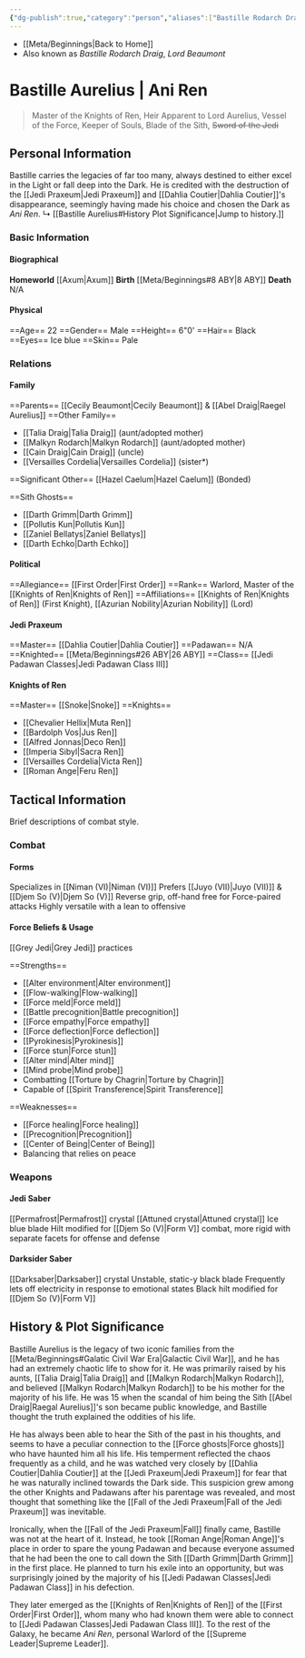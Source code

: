 ```yaml
---
{"dg-publish":true,"category":"person","aliases":["Bastille Rodarch Draig","Ani Ren"],"tags":["forcesensitive","fallenjedi","firstorder","knightsofren","warlord","azuriannobility","nobility","jedipraxeum","jediknight","formv","formvi","formvii"],"permalink":"/bastille-aurelius/","dgHomeLink":false,"dgPassFrontmatter":true}
---
```


- [[Meta/Beginnings|Back to Home]]
- Also known as *Bastille Rodarch Draig*, *Lord Beaumont*

# Bastille Aurelius | Ani Ren
>Master of the Knights of Ren, Heir Apparent to Lord Aurelius, Vessel of the Force, Keeper of Souls, Blade of the Sith, ~~Sword of the Jedi~~

## Personal Information
Bastille carries the legacies of far too many, always destined to either excel in the Light or fall deep into the Dark. He is credited with the destruction of the [[Jedi Praxeum|Jedi Praxeum]] and [[Dahlia Coutier|Dahlia Coutier]]'s disappearance, seemingly having made his choice and chosen the Dark as *Ani Ren*. 
↳ [[Bastille Aurelius#History Plot Significance|Jump to history.]]

### Basic Information

#### Biographical
**Homeworld** [[Axum|Axum]]
**Birth** [[Meta/Beginnings#8 ABY|8 ABY]]
**Death** N/A

#### Physical
==Age== 22
==Gender== Male
==Height== 6"0'
==Hair== Black
==Eyes== Ice blue
==Skin== Pale

### Relations

#### Family
==Parents== [[Cecily Beaumont|Cecily Beaumont]] & [[Abel Draig|Raegel Aurelius]]
==Other Family== 
- [[Talia Draig|Talia Draig]] (aunt/adopted mother)
- [[Malkyn Rodarch|Malkyn Rodarch]] (aunt/adopted mother)
- [[Cain Draig|Cain Draig]] (uncle)
- [[Versailles Cordelia|Versailles Cordelia]] (sister*)

==Significant Other== [[Hazel Caelum|Hazel Caelum]] (Bonded)

==Sith Ghosts==
- [[Darth Grimm|Darth Grimm]]
- [[Pollutis Kun|Pollutis Kun]]
- [[Zaniel Bellatys|Zaniel Bellatys]]
- [[Darth Echko|Darth Echko]]

#### Political
==Allegiance==  [[First Order|First Order]] 
==Rank==  Warlord, Master of the [[Knights of Ren|Knights of Ren]]
==Affiliations== [[Knights of Ren|Knights of Ren]] (First Knight), [[Azurian Nobility|Azurian Nobility]] (Lord)

#### Jedi Praxeum
==Master== [[Dahlia Coutier|Dahlia Coutier]]
==Padawan== N/A
==Knighted== [[Meta/Beginnings#26 ABY|26 ABY]]
==Class== [[Jedi Padawan Classes|Jedi Padawan Class III]]

#### Knights of Ren
==Master== [[Snoke|Snoke]]
==Knights==
- [[Chevalier Hellix|Muta Ren]]
- [[Bardolph Vos|Jus Ren]]
- [[Alfred Jonnas|Deco Ren]]
- [[Imperia Sibyl|Sacra Ren]]
- [[Versailles Cordelia|Victa Ren]]
- [[Roman Ange|Feru Ren]]

## Tactical Information
Brief descriptions of combat style.

### Combat

#### Forms
Specializes in [[Niman (VI)|Niman (VI)]] 
Prefers [[Juyo (VII)|Juyo (VII)]] & [[Djem So (V)|Djem So (V)]] 
Reverse grip, off-hand free for Force-paired attacks
Highly versatile with a lean to offensive

#### Force Beliefs & Usage
[[Grey Jedi|Grey Jedi]] practices

==Strengths==
- [[Alter environment|Alter environment]]
- [[Flow-walking|Flow-walking]]
- [[Force meld|Force meld]]
- [[Battle precognition|Battle precognition]]
- [[Force empathy|Force empathy]]
- [[Force deflection|Force deflection]]
- [[Pyrokinesis|Pyrokinesis]]
- [[Force stun|Force stun]]
- [[Alter mind|Alter mind]]
- [[Mind probe|Mind probe]]
- Combatting [[Torture by Chagrin|Torture by Chagrin]]
- Capable of [[Spirit Transference|Spirit Transference]]

==Weaknesses==
- [[Force healing|Force healing]]
- [[Precognition|Precognition]]
- [[Center of Being|Center of Being]]
- Balancing that relies on peace

### Weapons

#### Jedi Saber
[[Permafrost|Permafrost]] crystal
[[Attuned crystal|Attuned crystal]]
Ice blue blade
Hilt modified for [[Djem So (V)|Form V]] combat, more rigid with separate facets for offense and defense

#### Darksider Saber
[[Darksaber|Darksaber]] crystal 
Unstable, static-y black blade
Frequently lets off electricity in response to emotional states 
Black hilt modified for [[Djem So (V)|Form V]]

## History & Plot Significance
Bastille Aurelius is the legacy of two iconic families from the [[Meta/Beginnings#Galatic Civil War Era|Galactic Civil War]], and he has had an extremely chaotic life to show for it. He was primarily raised by his aunts, [[Talia Draig|Talia Draig]] and [[Malkyn Rodarch|Malkyn Rodarch]], and believed [[Malkyn Rodarch|Malkyn Rodarch]] to be his mother for the majority of his life. He was 15 when the scandal of him being the Sith [[Abel Draig|Raegal Aurelius]]'s son became public knowledge, and Bastille thought the truth explained the oddities of his life.

He has always been able to hear the Sith of the past in his thoughts, and seems to have a peculiar connection to the [[Force ghosts|Force ghosts]] who have haunted him all his life. His temperment reflected the chaos frequently as a child, and he was watched very closely by [[Dahlia Coutier|Dahlia Coutier]] at the [[Jedi Praxeum|Jedi Praxeum]] for fear that he was naturally inclined towards the Dark side. This suspicion grew among the other Knights and Padawans after his parentage was revealed, and most thought that something like the [[Fall of the Jedi Praxeum|Fall of the Jedi Praxeum]] was inevitable. 

Ironically, when the [[Fall of the Jedi Praxeum|Fall]] finally came, Bastille was not at the heart of it. Instead, he took [[Roman Ange|Roman Ange]]'s place in order to spare the young Padawan and because everyone assumed that he had been the one to call down the Sith [[Darth Grimm|Darth Grimm]] in the first place. He planned to turn his exile into an opportunity, but was surprisingly joined by the majority of his [[Jedi Padawan Classes|Jedi Padawan Class]] in his defection. 

They later emerged as the [[Knights of Ren|Knights of Ren]] of the [[First Order|First Order]], whom many who had known them were able to connect to [[Jedi Padawan Classes|Jedi Padawan Class III]]. To the rest of the Galaxy, he became *Ani Ren*, personal Warlord of the [[Supreme Leader|Supreme Leader]]. 